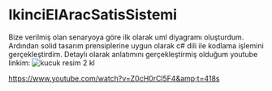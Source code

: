 # IkinciElAracSatisSistemi
Bize verilmiş olan senaryoya göre ilk olarak uml diyagramı oluşturdum.
Ardından solid tasarım prensiplerine uygun olarak c# dili ile kodlama işlemini gerçekleştirdim. Detaylı olarak anlatımını gerçekleştirmiş olduğum youtube linkim: 
![kucuk resim 2 kl](https://user-images.githubusercontent.com/56205378/116156298-f43f8780-a6f3-11eb-9a65-1d6e4d225aa7.png)

https://www.youtube.com/watch?v=Z0cH0rCl5F4&amp;t=418s
